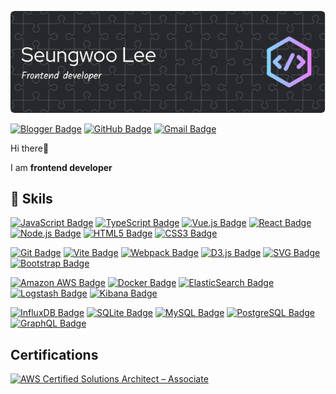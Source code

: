
![](./github-header-image.png)

[![Blogger Badge](https://img.shields.io/badge/-Blog-FF5722?style=flat-square&logo=Blogger&logoColor=white)](https://seungwoo321.github.io/)
[![GitHub Badge](https://img.shields.io/badge/-GitHub-181717?style=flat&logo=GitHub&logoColor=white)](https://github.com/Seungwoo321)
[![Gmail Badge](https://img.shields.io/badge/-seungwoo321@gmail.com-EA4335?style=flat-square&logo=Gmail&logoColor=white)](mailto:seungwoo321@gmail.com)


Hi there👋 

I am **frontend developer**



## 💪 Skils
[![JavaScript Badge](https://img.shields.io/badge/-JavaScript-F7DF1E?style=flat-square&logo=JavaScript&logoColor=white)]()
[![TypeScript Badge](https://img.shields.io/badge/-TypeScript-3178c6?style=flat-square&logo=TypeScript&logoColor=white)]()
[![Vue.js Badge](https://img.shields.io/badge/-Vue.js-41B883?style=flat-square&logo=Vue.js&logoColor=white)]()
[![React Badge](https://img.shields.io/badge/-React-61DAFB?style=flat-square&logo=React&logoColor=white)]()
[![Node.js Badge](https://img.shields.io/badge/-Node.js-339933?style=flat-square&logo=Node.js&logoColor=white)]()
[![HTML5 Badge](https://img.shields.io/badge/-HTML5-E34F26?style=flat-square&logo=HTML5&logoColor=white)]()
[![CSS3 Badge](https://img.shields.io/badge/-CSS3-1572B6?style=flat-square&logo=CSS3&logoColor=white)]()

[![Git Badge](https://img.shields.io/badge/-Git-F05032?style=flat&logo=Git&logoColor=white)]()
[![Vite Badge](https://img.shields.io/badge/-Vite-646CFF?style=flat-square&logo=Vite&logoColor=white)]()
[![Webpack Badge](https://img.shields.io/badge/-Webpack-8DD6F9?style=flat-square&logo=Webpack&logoColor=white)]()
[![D3.js Badge](https://img.shields.io/badge/-D3.js-FFB13B?style=flat-square&logo=D3.js&logoColor=white)]()
[![SVG Badge](https://img.shields.io/badge/-SVG-F9A03C?style=flat-square&logo=SVG&logoColor=white)]()
[![Bootstrap Badge](https://img.shields.io/badge/-Bootstrap-7952B3?style=flat-square&logo=Bootstrap&logoColor=white)]()

[![Amazon AWS Badge](https://img.shields.io/badge/-Amazon_AWS-232F3E?style=flat&logo=AmazonAWS&logoColor=white)]()
[![Docker Badge](https://img.shields.io/badge/-Docker-2496ED?style=flat&logo=Docker&logoColor=white)]()
[![ElasticSearch Badge](https://img.shields.io/badge/-ElasticSearch-005571?style=flat&logo=ElasticSearch&logoColor=white)]()
[![Logstash Badge](https://img.shields.io/badge/-Logstash-005571?style=flat&logo=Logstash&logoColor=white)]()
[![Kibana Badge](https://img.shields.io/badge/-Kibana-005571?style=flat&logo=Kibana&logoColor=white)]()

[![InfluxDB Badge](https://img.shields.io/badge/-InfluxDB-22ADF6?style=flat-square&logo=InfluxDB&logoColor=white)]()
[![SQLite Badge](https://img.shields.io/badge/-SQLite-003B57?style=flat&logo=SQLite&logoColor=white)]()
[![MySQL Badge](https://img.shields.io/badge/-MySQL-4479A1?style=flat&logo=MySQL&logoColor=white)]()
[![PostgreSQL Badge](https://img.shields.io/badge/-PostgreSQL-4169E1?style=flat&logo=PostgreSQL&logoColor=white)]()
[![GraphQL Badge](https://img.shields.io/badge/-GraphQL-E434AA?style=flat-square&logo=GraphQL&logoColor=white)]()

## Certifications
[![AWS Certified Solutions Architect – Associate](https://images.credly.com/size/110x110/images/0e284c3f-5164-4b21-8660-0d84737941bc/image.png)](https://www.credly.com/badges/a7028ea2-c50c-4444-90d7-9c0b124253a1/public_url)







